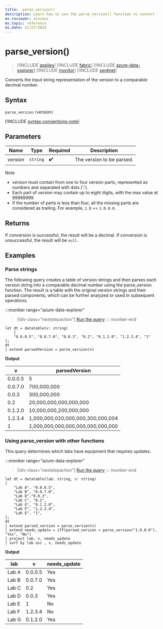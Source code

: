 ```yaml
---
title:  parse_version()
description: Learn how to use the parse_version() function to convert the input string representation of the version to a comparable decimal number,
ms.reviewer: alexans
ms.topic: reference
ms.date: 11/27/2024
---
```

# parse_version()

> [!INCLUDE [applies](../includes/applies-to-version/applies.md)] [!INCLUDE [fabric](../includes/applies-to-version/fabric.md)] [!INCLUDE [azure-data-explorer](../includes/applies-to-version/azure-data-explorer.md)] [!INCLUDE [monitor](../includes/applies-to-version/monitor.md)] [!INCLUDE [sentinel](../includes/applies-to-version/sentinel.md)]

Converts the input string representation of the version to a comparable decimal number.

## Syntax

`parse_version` `(`*version*`)`

[!INCLUDE [syntax-conventions-note](../includes/syntax-conventions-note.md)]

## Parameters

| Name | Type | Required | Description |
|--|--|--|--|
| *version* | `string` |  :heavy_check_mark: | The version to be parsed.|

> [!NOTE]
>
> * *version* must contain from one to four version parts, represented as numbers and separated with dots ('.').
> * Each part of *version* may contain up to eight digits, with the max value at 99999999.
> * If the number of parts is less than four, all the missing parts are considered as trailing. For example, `1.0` == `1.0.0.0`.

## Returns

If conversion is successful, the result will be a decimal.
If conversion is unsuccessful, the result will be `null`.

## Examples

### Parse strings

The following query creates a table of version strings and then parses each version string into a comparable decimal number using the parse_version function. The result is a table with the original version strings and their parsed components, which can be further analyzed or used in subsequent operations.

:::moniker range="azure-data-explorer"
> [!div class="nextstepaction"]
> <a href="https://dataexplorer.azure.com/clusters/help/databases/Samples?query=H4sIAAAAAAAAA8tJLVFIKVGwVUhJLAHCpJxUjTIrheKSosy8dE0uBSCIBpNKBnogaKqkA2Ga6xnAmMYQhhGEMtQzgkiBGMZ6JmCmElesNVdKCVeNQmpFSWpeikJBYlFxakpYalFxZn4e0HYwP74Mwtco0wQA%2F7qnM5cAAAA%3D" target="_blank">Run the query</a>
::: moniker-end

```kusto
let dt = datatable(v: string)
    [
    "0.0.0.5", "0.0.7.0", "0.0.3", "0.2", "0.1.2.0", "1.2.3.4", "1"
];
dt
| extend parsedVersion = parse_version(v)
```

**Output**

| v | parsedVersion |
|---|---|
| 0.0.0.5 | 5 |
| 0.0.7.0 | 700,000,000 |
| 0.0.3 | 300,000,000 |
| 0.2 | 20,000,000,000,000,000 |
| 0.1.2.0 | 10,000,000,200,000,000 |
| 1.2.3.4 | 1,000,000,020,000,000,300,000,004 |
| 1 | 1,000,000,000,000,000,000,000,000 |

### Using parse_version with other functions

This query determines which labs have equipment that requires updates.

:::moniker range="azure-data-explorer"
> [!div class="nextstepaction"]
> <a href="https://dataexplorer.azure.com/clusters/help/databases/Samples?query=H4sIAAAAAAAAA2WQTQvCMAyG7%2FsVoacNytBNEfw4%2BH0R7yIyujXKZGyjrUPBH286GZuzOTR98iZNkqEBaWABUhiyOEM3E%2FEUtFFpfuNQNa7nnB2gww4ihiXjwAa%2BtTHjLV81fOIPunzDeI3DLlx%2FxQFdLdx%2F4dAPfivsLLc09Eddvq05kcvMkcZ5Az4N5hJKoTTKqEKl0yKn%2BWrQvN3Ka6U5otTRo6QNIAnT69XtZc972dRIPTzz6PMTatvDsWC2ZqmKOyYGaIm0PP5TnMK6UAbilw2D0An8aT4NEEn1kAEAAA%3D%3D" target="_blank">Run the query</a>
::: moniker-end

```kusto
let dt = datatable(lab: string, v: string)
[
    "Lab A", "0.0.0.5",
    "Lab B", "0.0.7.0",
    "Lab D","0.0.3",
    "Lab C", "0.2", 
    "Lab G", "0.1.2.0",
    "Lab F", "1.2.3.4",
    "Lab E", "1",
];
dt
| extend parsed_version = parse_version(v)
| extend needs_update = iff(parsed_version < parse_version("1.0.0.0"), "Yes", "No")
| project lab, v, needs_update
| sort by lab asc , v, needs_update
```

**Output**

| lab | v | needs_update |
|---|---|---|
| Lab A | 0.0.0.5 | Yes |
| Lab B | 0.0.7.0 | Yes |
| Lab C | 0.2 | Yes |
| Lab D | 0.0.3 | Yes |
| Lab E | 1 |No |
| Lab F | 1.2.3.4 |No |
| Lab G | 0.1.2.0 | Yes |
